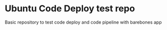Ubuntu Code Deploy test repo
=============================

Basic repository to test code deploy and code pipeline with barebones app
